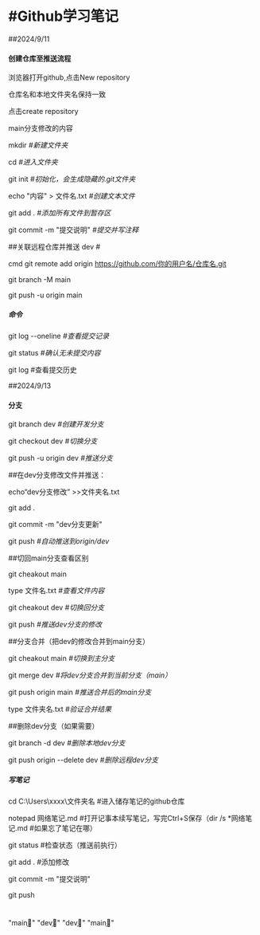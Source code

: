 # \#Github学习笔记

\##2024/9/11

#### 创建仓库至推送流程

浏览器打开github,点击New repository

仓库名和本地文件夹名保持一致

点击create repository

main分支修改的内容

mkdir      *#新建文件夹*

cd            *#进入文件夹*

git init    *#初始化，会生成隐藏的.git文件夹*

echo "内容" > 文件名.txt     *#创建文本文件*

git add .       *#添加所有文件到暂存区*

git commit -m "提交说明"   *#提交并写注释*

\##关联远程仓库并推送 dev #

cmd  git remote add origin https://github.com/你的用户名/仓库名.git

git branch -M main

git push -u origin main

##### 命令

git log --oneline  *#查看提交记录*

git status              *#确认无未提交内容*

git log                #查看提交历史

\##2024/9/13

#### 分支

git branch dev   *#创建开发分支*

git checkout dev  *#切换分支*

git push -u origin dev *#推送分支*

\##在dev分支修改文件并推送：

echo“dev分支修改” >>文件夹名.txt

git add .

git commit -m "dev分支更新"

git push      *#自动推送到origin/dev*

\##切回main分支查看区别

git cheakout main

type  文件名.txt *#查看文件内容*

git cheakout dev  *#切换回分支*

git push   *#推送dev分支的修改*

\##分支合并（把dev的修改合并到main分支）

git cheakout main  *#切换到主分支*

git merge dev    *#将dev分支合并到当前分支（main）*

git push origin main *#推送合并后的main分支*

type 文件夹名.txt   *#验证合并结果*

\##删除dev分支（如果需要）

git branch -d dev *#删除本地dev分支*

git push origin --delete dev  *#删除远程dev分支*

##### 写笔记

cd C:\\Users\\xxxx\\文件夹名  #进入储存笔记的github仓库

notepad 网络笔记.md   #打开记事本续写笔记，写完Ctrl+S保存（dir /s \*网络笔记.md    #如果忘了笔记在哪）

git status   #检查状态（推送前执行）

git add . #添加修改

git commit -m "提交说明"

git push











# 

"main֧޸"
"dev֧޸"
"dev֧޸"
"main֧޸"

